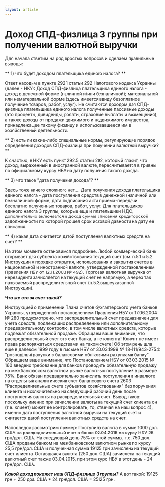```yaml
---
layout: article
---
```

# Доход СПД-физлица 3 группы при получении валютной выручки

Для начала ответим на ряд простых вопросов и сделаем правильные выводы:

** 1) что будет доходом плательщика единого налога? **

Ответ находим в пункте 292.1 статьи 292 Налогового кодекса Украины (далее - НКУ):
Доход СПД-физлица плательщика единого налога - доход в денежной форме (наличной и/или безналичной); материальной или нематериальной форме (здесь имеется ввиду безоплатное получение товаров, работ, услуг).
Не считаются доходом для СПД-физлица плательщика единого налога полученные пассивные доходы (это проценты, дивиденды, роялти, страховые выплаты и возмещения), а также доходы от продажи движимого и недвижимого имущества, принадлежащее такому физлицу и использовавшееся им в хозяйственной деятельности.

** 2) есть ли какие-либо специальные нормы, регулирующие порядок определения доходов СПД-физлица при получении валютной выручки? ** 

К счастью, в НКУ есть пункт 292.5 статьи 292, который гласит, что доход, выраженный в иностранной валюте, пересчитывается в гривны по официальному курсу НБУ на дату получения такого дохода. 

** 3) что такое "дата получения дохода"? **

Здесь тоже ничего сложного нет....
Дата получения дохода плательщика единого налога - дата поступления средств в денежной (наличной или безналичной) форме, дата подписания акта приема-передачи бесплатно полученных товаров, работ, услуг. Для плательщиков единого налога 3 группы, которые еще и плательшики НДС, дополнительно включается в доход сумма списания кредиторской задолженности по которой прошел срок исковой давности на дату ее списания.

** 4) какая дата считается датой поступления валютных средств на счет? **

На этом моменте остановимся подробнее.
Любой коммерческий банк открывает для субъекта хозяйствования текущий счет (см. п.5.1 и 5.2 Инструкции о порядке открытия, использования и закрытия счетов в национальной и иностранной валюте, утвержденной постановлением Правления НБУ от 12.11.2003 № 492).
Торговая валютная выручка от нерезидента зачисляется на текущий счет не напрямую, а через так называемый распределительный счет (п.5.3.вышеуказанной Инструкции).

__*Что же это за счет такой?*__

Инструкцией о применении Плана счетов бухгалтерского учета банков Украины, утвержденной постановлением Правления НБУ от 17.06.2004 № 280 предусмотрено, что распределительный счет предназначен для учета средств, подлежащих распределению или дополнительному предварительному контролю, в том числе валютных средств, которые подлежат обязательной продаже.
Обращаем ваше внимание, что распределительный счет это счет банка, а не клиента! Клиент не имеет права распоряжаться средствами на таком счете! Об этом речь шла еще в далеком 1999 году в письме НБУ от 30.03.1999 № 18-111/943-2754: "розподільчі рахунки є балансовими обліковими рахунками банку".
Обращаем ваше внимание, что Постановлением НБУ от 03.03.2015 № 160 введено требование для банков проводить обязательную продажу на межбанковском валютном рынке валютных поступлений в размере 75%. Банк обязан предварительно зачислить поступления в инвалюте на отдельный аналитический счет балансового счета 2603 "Распределительные счета субъектов хозяйствования" без поручения клиента и исключительно на следующий рабочий день после поступления валюты на распределительный счет.
Вывод таков: поскольку именно при зачислении валюты на текущий счет клиента он (т.е. клиент) может ее контролировать, то, отвечая на наш вопрос 4), именно дата поступления валютной выручки на текущий счет и считается датой поступления валютных средств на счет.

Напоследок рассмотрим пример:
Поступила валюта в сумме 1000 дол. США на распределительный счет в банке 02.04.2015 по курсу НБУ 25 грн/дол. США.
На следующий день 75% от этой суммы, т.е. 750 дол. США проданы банком на межбанковском валютном рынке по курсу 25,5 грн/дол. США и полученная сумма 19125 грн зачислена на текущий счет клиента.
Оставшаяся валюта (250 дол. США) зачислена на текущий валютный счет также 03.04.2015, при этом курс НБУ в этот день - 24 грн/дол. США.

**_Какой доход покажет наш СПД-физлицо 3 группы?_**
А вот такой: 19125 грн + 250 дол. США * 24 грн/дол. США = 25125 грн.